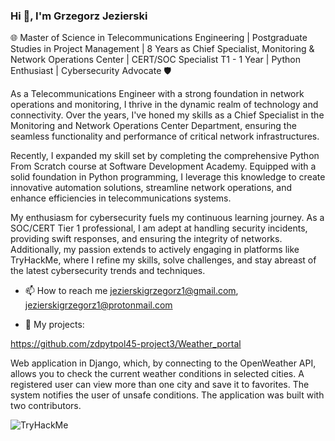### Hi 👋, I'm Grzegorz Jezierski

🌐 Master of Science in Telecommunications Engineering | Postgraduate Studies in Project Management | 8 Years as Chief Specialist, Monitoring & Network Operations Center | CERT/SOC Specialist T1 - 1 Year | Python Enthusiast | Cybersecurity Advocate 🛡️

As a Telecommunications Engineer with a strong foundation in network operations and monitoring, I thrive in the dynamic realm of technology and connectivity. Over the years, I've honed my skills as a Chief Specialist in the Monitoring and Network Operations Center Department, ensuring the seamless functionality and performance of critical network infrastructures.

Recently, I expanded my skill set by completing the comprehensive Python From Scratch course at Software Development Academy. Equipped with a solid foundation in Python programming, I leverage this knowledge to create innovative automation solutions, streamline network operations, and enhance efficiencies in telecommunications systems.

My enthusiasm for cybersecurity fuels my continuous learning journey. As a SOC/CERT Tier 1 professional, I am adept at handling security incidents, providing swift responses, and ensuring the integrity of networks. Additionally, my passion extends to actively engaging in platforms like TryHackMe, where I refine my skills, solve challenges, and stay abreast of the latest cybersecurity trends and techniques.

* 📫 How to reach me jezierskigrzegorz1@gmail.com, jezierskigrzegorz1@protonmail.com

* 📄 My projects:

https://github.com/zdpytpol45-project3/Weather_portal

Web application in Django, which, by connecting to the OpenWeather API, allows you to check the current weather conditions in selected cities. A registered user can view more than one city and save it to favorites. The system notifies the user of unsafe conditions. The application was built with two contributors.

<img src="https://tryhackme-badges.s3.amazonaws.com/jezierskig.png" alt="TryHackMe">


<!--
**GJezierski/GJezierski** is a ✨ _special_ ✨ repository because its `README.md` (this file) appears on your GitHub profile.

Here are some ideas to get you started:

- 🔭 I’m currently working on ...
- 🌱 I’m currently learning ...
- 👯 I’m looking to collaborate on ...
- 🤔 I’m looking for help with ...
- 💬 Ask me about ...
- 📫 How to reach me: ...
- 😄 Pronouns: ...
- ⚡ Fun fact: ...
-->
